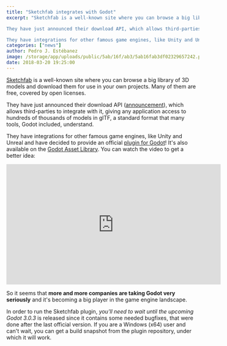 ```yaml
---
title: "Sketchfab integrates with Godot"
excerpt: "Sketchfab is a well-known site where you can browse a big library of 3D models and download them for use in your own projects. Many of them are free, covered by open licenses.

They have just announced their download API, which allows third-parties to integrate with it, giving any application access to hundreds of thousands of models in glTF, a standard format that many tools, Godot included, understand.

They have integrations for other famous game engines, like Unity and Unreal and have decided to provide an official plugin for Godot!"
categories: ["news"]
author: Pedro J. Estébanez
image: /storage/app/uploads/public/5ab/16f/ab3/5ab16fab3df02329657242.png
date: 2018-03-20 19:25:00
---
```


[Sketchfab](https://sketchfab.com/) is a well-known site where you can browse a big library of 3D models and download them for use in your own projects. Many of them are free, covered by open licenses.

They have just announced their download API ([announcement](https://blog.sketchfab.com/announcing-the-sketchfab-download-api-a-search-bar-for-the-3d-world/)), which allows third-parties to integrate with it, giving any application access to hundreds of thousands of models in glTF, a standard format that many tools, Godot included, understand.

They have integrations for other famous game engines, like Unity and Unreal and have decided to provide an official [plugin for Godot](https://github.com/sketchfab/godot-plugin/releases/)! It's also available on the [Godot Asset Library](https://godotengine.org/asset-library/asset/182). You can watch the video to get a better idea:

<iframe width="560" height="315" src="https://www.youtube.com/embed/Vm0E96hhDKg?rel=0" frameborder="0" allow="autoplay; encrypted-media" allowfullscreen></iframe>

So it seems that **more and more companies are taking Godot very seriously** and it's becoming a big player in the game engine landscape.

In order to run the Sketchfab plugin, *you'll need to wait until the upcoming Godot 3.0.3* is released since it contains some needed bugfixes, that were done after the last official version. If you are a Windows (x64) user and can't wait, you can get a build snapshot from the plugin repository, under which it will work.